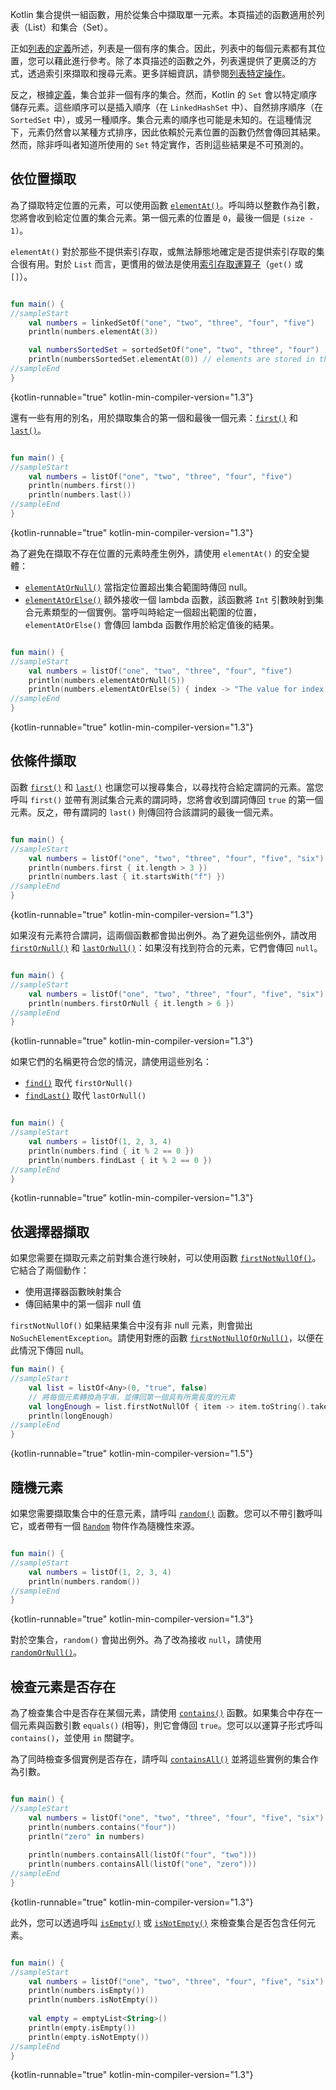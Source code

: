 [//]: # (title: 取得單一元素)

Kotlin 集合提供一組函數，用於從集合中擷取單一元素。本頁描述的函數適用於列表（List）和集合（Set）。

正如[列表的定義](collections-overview.md)所述，列表是一個有序的集合。因此，列表中的每個元素都有其位置，您可以藉此進行參考。除了本頁描述的函數之外，列表還提供了更廣泛的方式，透過索引來擷取和搜尋元素。更多詳細資訊，請參閱[列表特定操作](list-operations.md)。

反之，根據[定義](collections-overview.md)，集合並非一個有序的集合。然而，Kotlin 的 `Set` 會以特定順序儲存元素。這些順序可以是插入順序（在 `LinkedHashSet` 中）、自然排序順序（在 `SortedSet` 中），或另一種順序。集合元素的順序也可能是未知的。在這種情況下，元素仍然會以某種方式排序，因此依賴於元素位置的函數仍然會傳回其結果。然而，除非呼叫者知道所使用的 `Set` 特定實作，否則這些結果是不可預測的。

## 依位置擷取

為了擷取特定位置的元素，可以使用函數 [`elementAt()`](https://kotlinlang.org/api/latest/jvm/stdlib/kotlin.collections/element-at.html)。呼叫時以整數作為引數，您將會收到給定位置的集合元素。第一個元素的位置是 `0`，最後一個是 `(size - 1)`。

`elementAt()` 對於那些不提供索引存取，或無法靜態地確定是否提供索引存取的集合很有用。對於 `List` 而言，更慣用的做法是使用[索引存取運算子](list-operations.md#retrieve-elements-by-index)（`get()` 或 `[]`）。

```kotlin

fun main() {
//sampleStart
    val numbers = linkedSetOf("one", "two", "three", "four", "five")
    println(numbers.elementAt(3))    

    val numbersSortedSet = sortedSetOf("one", "two", "three", "four")
    println(numbersSortedSet.elementAt(0)) // elements are stored in the ascending order
//sampleEnd
}
```
{kotlin-runnable="true" kotlin-min-compiler-version="1.3"}

還有一些有用的別名，用於擷取集合的第一個和最後一個元素：[`first()`](https://kotlinlang.org/api/latest/jvm/stdlib/kotlin.collections/first.html) 和 [`last()`](https://kotlinlang.org/api/latest/jvm/stdlib/kotlin.collections/last.html)。

```kotlin

fun main() {
//sampleStart
    val numbers = listOf("one", "two", "three", "four", "five")
    println(numbers.first())    
    println(numbers.last())    
//sampleEnd
}
```
{kotlin-runnable="true" kotlin-min-compiler-version="1.3"}

為了避免在擷取不存在位置的元素時產生例外，請使用 `elementAt()` 的安全變體：

* [`elementAtOrNull()`](https://kotlinlang.org/api/latest/jvm/stdlib/kotlin.collections/element-at-or-null.html) 當指定位置超出集合範圍時傳回 null。
* [`elementAtOrElse()`](https://kotlinlang.org/api/latest/jvm/stdlib/kotlin.collections/element-at-or-else.html) 額外接收一個 lambda 函數，該函數將 `Int` 引數映射到集合元素類型的一個實例。當呼叫時給定一個超出範圍的位置，`elementAtOrElse()` 會傳回 lambda 函數作用於給定值後的結果。

```kotlin

fun main() {
//sampleStart
    val numbers = listOf("one", "two", "three", "four", "five")
    println(numbers.elementAtOrNull(5))
    println(numbers.elementAtOrElse(5) { index -> "The value for index $index is undefined"})
//sampleEnd
}
```
{kotlin-runnable="true" kotlin-min-compiler-version="1.3"}

## 依條件擷取

函數 [`first()`](https://kotlinlang.org/api/latest/jvm/stdlib/kotlin.collections/first.html) 和 [`last()`](https://kotlinlang.org/api/latest/jvm/stdlib/kotlin.collections/last.html) 也讓您可以搜尋集合，以尋找符合給定謂詞的元素。當您呼叫 `first()` 並帶有測試集合元素的謂詞時，您將會收到謂詞傳回 `true` 的第一個元素。反之，帶有謂詞的 `last()` 則傳回符合該謂詞的最後一個元素。

```kotlin

fun main() {
//sampleStart
    val numbers = listOf("one", "two", "three", "four", "five", "six")
    println(numbers.first { it.length > 3 })
    println(numbers.last { it.startsWith("f") })
//sampleEnd
}
```
{kotlin-runnable="true" kotlin-min-compiler-version="1.3"}

如果沒有元素符合謂詞，這兩個函數都會拋出例外。為了避免這些例外，請改用 [`firstOrNull()`](https://kotlinlang.org/api/latest/jvm/stdlib/kotlin.collections/first-or-null.html) 和 [`lastOrNull()`](https://kotlinlang.org/api/latest/jvm/stdlib/kotlin.collections/last-or-null.html)：如果沒有找到符合的元素，它們會傳回 `null`。

```kotlin

fun main() {
//sampleStart
    val numbers = listOf("one", "two", "three", "four", "five", "six")
    println(numbers.firstOrNull { it.length > 6 })
//sampleEnd
}
```
{kotlin-runnable="true" kotlin-min-compiler-version="1.3"}

如果它們的名稱更符合您的情況，請使用這些別名：

* [`find()`](https://kotlinlang.org/api/latest/jvm/stdlib/kotlin.collections/find.html) 取代 `firstOrNull()`
* [`findLast()`](https://kotlinlang.org/api/latest/jvm/stdlib/kotlin.collections/find-last.html) 取代 `lastOrNull()`

```kotlin

fun main() {
//sampleStart
    val numbers = listOf(1, 2, 3, 4)
    println(numbers.find { it % 2 == 0 })
    println(numbers.findLast { it % 2 == 0 })
//sampleEnd
}
```
{kotlin-runnable="true" kotlin-min-compiler-version="1.3"}

## 依選擇器擷取

如果您需要在擷取元素之前對集合進行映射，可以使用函數 [`firstNotNullOf()`](https://kotlinlang.org/api/latest/jvm/stdlib/kotlin.collections/first-not-null-of.html)。它結合了兩個動作：
- 使用選擇器函數映射集合
- 傳回結果中的第一個非 null 值

`firstNotNullOf()` 如果結果集合中沒有非 null 元素，則會拋出 `NoSuchElementException`。請使用對應的函數 [`firstNotNullOfOrNull()`](https://kotlinlang.org/api/latest/jvm/stdlib/kotlin.collections/first-not-null-of-or-null.html)，以便在此情況下傳回 null。

```kotlin
fun main() {
//sampleStart
    val list = listOf<Any>(0, "true", false)
    // 將每個元素轉換為字串，並傳回第一個具有所需長度的元素
    val longEnough = list.firstNotNullOf { item -> item.toString().takeIf { it.length >= 4 } }
    println(longEnough)
//sampleEnd
}
```
{kotlin-runnable="true" kotlin-min-compiler-version="1.5"}

## 隨機元素

如果您需要擷取集合中的任意元素，請呼叫 [`random()`](https://kotlinlang.org/api/latest/jvm/stdlib/kotlin.collections/random.html) 函數。您可以不帶引數呼叫它，或者帶有一個 [`Random`](https://kotlinlang.org/api/latest/jvm/stdlib/kotlin.random/-random/index.html) 物件作為隨機性來源。

```kotlin

fun main() {
//sampleStart
    val numbers = listOf(1, 2, 3, 4)
    println(numbers.random())
//sampleEnd
}
```
{kotlin-runnable="true" kotlin-min-compiler-version="1.3"}

對於空集合，`random()` 會拋出例外。為了改為接收 `null`，請使用 [`randomOrNull()`](https://kotlinlang.org/api/latest/jvm/stdlib/kotlin.collections/random-or-null.html)。

## 檢查元素是否存在

為了檢查集合中是否存在某個元素，請使用 [`contains()`](https://kotlinlang.org/api/latest/jvm/stdlib/kotlin.collections/contains.html) 函數。如果集合中存在一個元素與函數引數 `equals()` (相等)，則它會傳回 `true`。您可以以運算子形式呼叫 `contains()`，並使用 `in` 關鍵字。

為了同時檢查多個實例是否存在，請呼叫 [`containsAll()`](https://kotlinlang.org/api/latest/jvm/stdlib/kotlin.collections/contains-all.html) 並將這些實例的集合作為引數。

```kotlin

fun main() {
//sampleStart
    val numbers = listOf("one", "two", "three", "four", "five", "six")
    println(numbers.contains("four"))
    println("zero" in numbers)
    
    println(numbers.containsAll(listOf("four", "two")))
    println(numbers.containsAll(listOf("one", "zero")))
//sampleEnd
}
```
{kotlin-runnable="true" kotlin-min-compiler-version="1.3"}

此外，您可以透過呼叫 [`isEmpty()`](https://kotlinlang.org/api/latest/jvm/stdlib/kotlin.collections/is-empty.html) 或 [`isNotEmpty()`](https://kotlinlang.org/api/latest/jvm/stdlib/kotlin.collections/is-not-empty.html) 來檢查集合是否包含任何元素。

```kotlin

fun main() {
//sampleStart
    val numbers = listOf("one", "two", "three", "four", "five", "six")
    println(numbers.isEmpty())
    println(numbers.isNotEmpty())
    
    val empty = emptyList<String>()
    println(empty.isEmpty())
    println(empty.isNotEmpty())
//sampleEnd
}
```
{kotlin-runnable="true" kotlin-min-compiler-version="1.3"}